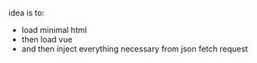 idea is to:
- load minimal html 
- then load vue
- and then inject everything necessary from json fetch request
